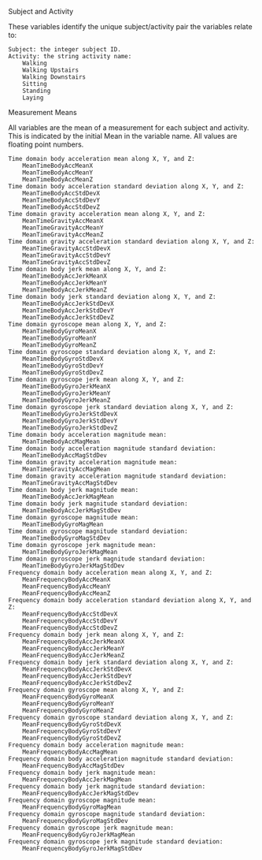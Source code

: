 Subject and Activity

These variables identify the unique subject/activity pair the variables relate to:

    Subject: the integer subject ID.
    Activity: the string activity name:
        Walking
        Walking Upstairs
        Walking Downstairs
        Sitting
        Standing
        Laying

Measurement Means

All variables are the mean of a measurement for each subject and activity. This is indicated by the initial Mean in the variable name. All values are floating point numbers.

    Time domain body acceleration mean along X, Y, and Z:
        MeanTimeBodyAccMeanX
        MeanTimeBodyAccMeanY
        MeanTimeBodyAccMeanZ
    Time domain body acceleration standard deviation along X, Y, and Z:
        MeanTimeBodyAccStdDevX
        MeanTimeBodyAccStdDevY
        MeanTimeBodyAccStdDevZ
    Time domain gravity acceleration mean along X, Y, and Z:
        MeanTimeGravityAccMeanX
        MeanTimeGravityAccMeanY
        MeanTimeGravityAccMeanZ
    Time domain gravity acceleration standard deviation along X, Y, and Z:
        MeanTimeGravityAccStdDevX
        MeanTimeGravityAccStdDevY
        MeanTimeGravityAccStdDevZ
    Time domain body jerk mean along X, Y, and Z:
        MeanTimeBodyAccJerkMeanX
        MeanTimeBodyAccJerkMeanY
        MeanTimeBodyAccJerkMeanZ
    Time domain body jerk standard deviation along X, Y, and Z:
        MeanTimeBodyAccJerkStdDevX
        MeanTimeBodyAccJerkStdDevY
        MeanTimeBodyAccJerkStdDevZ
    Time domain gyroscope mean along X, Y, and Z:
        MeanTimeBodyGyroMeanX
        MeanTimeBodyGyroMeanY
        MeanTimeBodyGyroMeanZ
    Time domain gyroscope standard deviation along X, Y, and Z:
        MeanTimeBodyGyroStdDevX
        MeanTimeBodyGyroStdDevY
        MeanTimeBodyGyroStdDevZ
    Time domain gyroscope jerk mean along X, Y, and Z:
        MeanTimeBodyGyroJerkMeanX
        MeanTimeBodyGyroJerkMeanY
        MeanTimeBodyGyroJerkMeanZ
    Time domain gyroscope jerk standard deviation along X, Y, and Z:
        MeanTimeBodyGyroJerkStdDevX
        MeanTimeBodyGyroJerkStdDevY
        MeanTimeBodyGyroJerkStdDevZ
    Time domain body acceleration magnitude mean:
        MeanTimeBodyAccMagMean
    Time domain body acceleration magnitude standard deviation:
        MeanTimeBodyAccMagStdDev
    Time domain gravity acceleration magnitude mean:
        MeanTimeGravityAccMagMean
    Time domain gravity acceleration magnitude standard deviation:
        MeanTimeGravityAccMagStdDev
    Time domain body jerk magnitude mean:
        MeanTimeBodyAccJerkMagMean
    Time domain body jerk magnitude standard deviation:
        MeanTimeBodyAccJerkMagStdDev
    Time domain gyroscope magnitude mean:
        MeanTimeBodyGyroMagMean
    Time domain gyroscope magnitude standard deviation:
        MeanTimeBodyGyroMagStdDev
    Time domain gyroscope jerk magnitude mean:
        MeanTimeBodyGyroJerkMagMean
    Time domain gyroscope jerk magnitude standard deviation:
        MeanTimeBodyGyroJerkMagStdDev
    Frequency domain body acceleration mean along X, Y, and Z:
        MeanFrequencyBodyAccMeanX
        MeanFrequencyBodyAccMeanY
        MeanFrequencyBodyAccMeanZ
    Frequency domain body acceleration standard deviation along X, Y, and Z:
        MeanFrequencyBodyAccStdDevX
        MeanFrequencyBodyAccStdDevY
        MeanFrequencyBodyAccStdDevZ
    Frequency domain body jerk mean along X, Y, and Z:
        MeanFrequencyBodyAccJerkMeanX
        MeanFrequencyBodyAccJerkMeanY
        MeanFrequencyBodyAccJerkMeanZ
    Frequency domain body jerk standard deviation along X, Y, and Z:
        MeanFrequencyBodyAccJerkStdDevX
        MeanFrequencyBodyAccJerkStdDevY
        MeanFrequencyBodyAccJerkStdDevZ
    Frequency domain gyroscope mean along X, Y, and Z:
        MeanFrequencyBodyGyroMeanX
        MeanFrequencyBodyGyroMeanY
        MeanFrequencyBodyGyroMeanZ
    Frequency domain gyroscope standard deviation along X, Y, and Z:
        MeanFrequencyBodyGyroStdDevX
        MeanFrequencyBodyGyroStdDevY
        MeanFrequencyBodyGyroStdDevZ
    Frequency domain body acceleration magnitude mean:
        MeanFrequencyBodyAccMagMean
    Frequency domain body acceleration magnitude standard deviation:
        MeanFrequencyBodyAccMagStdDev
    Frequency domain body jerk magnitude mean:
        MeanFrequencyBodyAccJerkMagMean
    Frequency domain body jerk magnitude standard deviation:
        MeanFrequencyBodyAccJerkMagStdDev
    Frequency domain gyroscope magnitude mean:
        MeanFrequencyBodyGyroMagMean
    Frequency domain gyroscope magnitude standard deviation:
        MeanFrequencyBodyGyroMagStdDev
    Frequency domain gyroscope jerk magnitude mean:
        MeanFrequencyBodyGyroJerkMagMean
    Frequency domain gyroscope jerk magnitude standard deviation:
        MeanFrequencyBodyGyroJerkMagStdDev
